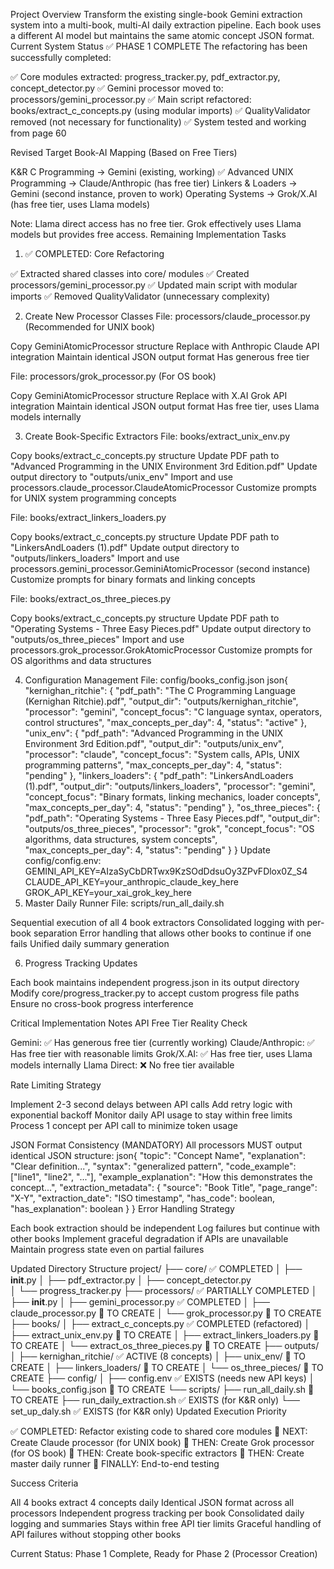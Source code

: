 Project Overview
Transform the existing single-book Gemini extraction system into a multi-book, multi-AI daily extraction pipeline. Each book uses a different AI model but maintains the same atomic concept JSON format.
Current System Status ✅ PHASE 1 COMPLETE
The refactoring has been successfully completed:

✅ Core modules extracted: progress_tracker.py, pdf_extractor.py, concept_detector.py
✅ Gemini processor moved to: processors/gemini_processor.py
✅ Main script refactored: books/extract_c_concepts.py (using modular imports)
✅ QualityValidator removed (not necessary for functionality)
✅ System tested and working from page 60

Revised Target Book-AI Mapping (Based on Free Tiers)

K&R C Programming → Gemini (existing, working) ✅
Advanced UNIX Programming → Claude/Anthropic (has free tier)
Linkers & Loaders → Gemini (second instance, proven to work)
Operating Systems → Grok/X.AI (has free tier, uses Llama models)

Note: Llama direct access has no free tier. Grok effectively uses Llama models but provides free access.
Remaining Implementation Tasks
1. ✅ COMPLETED: Core Refactoring

✅ Extracted shared classes into core/ modules
✅ Created processors/gemini_processor.py
✅ Updated main script with modular imports
✅ Removed QualityValidator (unnecessary complexity)

2. Create New Processor Classes
File: processors/claude_processor.py (Recommended for UNIX book)

Copy GeminiAtomicProcessor structure
Replace with Anthropic Claude API integration
Maintain identical JSON output format
Has generous free tier

File: processors/grok_processor.py (For OS book)

Copy GeminiAtomicProcessor structure
Replace with X.AI Grok API integration
Maintain identical JSON output format
Has free tier, uses Llama models internally

3. Create Book-Specific Extractors
File: books/extract_unix_env.py

Copy books/extract_c_concepts.py structure
Update PDF path to "Advanced Programming in the UNIX Environment 3rd Edition.pdf"
Update output directory to "outputs/unix_env"
Import and use processors.claude_processor.ClaudeAtomicProcessor
Customize prompts for UNIX system programming concepts

File: books/extract_linkers_loaders.py

Copy books/extract_c_concepts.py structure
Update PDF path to "LinkersAndLoaders (1).pdf"
Update output directory to "outputs/linkers_loaders"
Import and use processors.gemini_processor.GeminiAtomicProcessor (second instance)
Customize prompts for binary formats and linking concepts

File: books/extract_os_three_pieces.py

Copy books/extract_c_concepts.py structure
Update PDF path to "Operating Systems - Three Easy Pieces.pdf"
Update output directory to "outputs/os_three_pieces"
Import and use processors.grok_processor.GrokAtomicProcessor
Customize prompts for OS algorithms and data structures

4. Configuration Management
File: config/books_config.json
json{
  "kernighan_ritchie": {
    "pdf_path": "The C Programming Language (Kernighan Ritchie).pdf",
    "output_dir": "outputs/kernighan_ritchie",
    "processor": "gemini",
    "concept_focus": "C language syntax, operators, control structures",
    "max_concepts_per_day": 4,
    "status": "active"
  },
  "unix_env": {
    "pdf_path": "Advanced Programming in the UNIX Environment 3rd Edition.pdf", 
    "output_dir": "outputs/unix_env",
    "processor": "claude",
    "concept_focus": "System calls, APIs, UNIX programming patterns",
    "max_concepts_per_day": 4,
    "status": "pending"
  },
  "linkers_loaders": {
    "pdf_path": "LinkersAndLoaders (1).pdf",
    "output_dir": "outputs/linkers_loaders", 
    "processor": "gemini", 
    "concept_focus": "Binary formats, linking mechanics, loader concepts",
    "max_concepts_per_day": 4,
    "status": "pending"
  },
  "os_three_pieces": {
    "pdf_path": "Operating Systems - Three Easy Pieces.pdf",
    "output_dir": "outputs/os_three_pieces",
    "processor": "grok",
    "concept_focus": "OS algorithms, data structures, system concepts",
    "max_concepts_per_day": 4,
    "status": "pending"
  }
}
Update config/config.env:
GEMINI_API_KEY=AIzaSyCbDRTwx9KzSOdDdsuOy3ZPvFDlox0Z_S4
CLAUDE_API_KEY=your_anthropic_claude_key_here
GROK_API_KEY=your_xai_grok_key_here
5. Master Daily Runner
File: scripts/run_all_daily.sh

Sequential execution of all 4 book extractors
Consolidated logging with per-book separation
Error handling that allows other books to continue if one fails
Unified daily summary generation

6. Progress Tracking Updates

Each book maintains independent progress.json in its output directory
Modify core/progress_tracker.py to accept custom progress file paths
Ensure no cross-book progress interference

Critical Implementation Notes
API Free Tier Reality Check

Gemini: ✅ Has generous free tier (currently working)
Claude/Anthropic: ✅ Has free tier with reasonable limits
Grok/X.AI: ✅ Has free tier, uses Llama models internally
Llama Direct: ❌ No free tier available

Rate Limiting Strategy

Implement 2-3 second delays between API calls
Add retry logic with exponential backoff
Monitor daily API usage to stay within free limits
Process 1 concept per API call to minimize token usage

JSON Format Consistency (MANDATORY)
All processors MUST output identical JSON structure:
json{
  "topic": "Concept Name",
  "explanation": "Clear definition...",
  "syntax": "generalized pattern", 
  "code_example": ["line1", "line2", "..."],
  "example_explanation": "How this demonstrates the concept...",
  "extraction_metadata": {
    "source": "Book Title",
    "page_range": "X-Y", 
    "extraction_date": "ISO timestamp",
    "has_code": boolean,
    "has_explanation": boolean
  }
}
Error Handling Strategy

Each book extraction should be independent
Log failures but continue with other books
Implement graceful degradation if APIs are unavailable
Maintain progress state even on partial failures

Updated Directory Structure
project/
├── core/                           ✅ COMPLETED
│   ├── __init__.py
│   ├── pdf_extractor.py
│   ├── concept_detector.py  
│   └── progress_tracker.py
├── processors/                     ✅ PARTIALLY COMPLETED
│   ├── __init__.py
│   ├── gemini_processor.py         ✅ COMPLETED
│   ├── claude_processor.py         🔄 TO CREATE
│   └── grok_processor.py           🔄 TO CREATE
├── books/
│   ├── extract_c_concepts.py       ✅ COMPLETED (refactored)
│   ├── extract_unix_env.py         🔄 TO CREATE
│   ├── extract_linkers_loaders.py  🔄 TO CREATE
│   └── extract_os_three_pieces.py  🔄 TO CREATE
├── outputs/
│   ├── kernighan_ritchie/          ✅ ACTIVE (8 concepts)
│   ├── unix_env/                   🔄 TO CREATE
│   ├── linkers_loaders/            🔄 TO CREATE
│   └── os_three_pieces/            🔄 TO CREATE
├── config/
│   ├── config.env                  ✅ EXISTS (needs new API keys)
│   └── books_config.json           🔄 TO CREATE
└── scripts/
    ├── run_all_daily.sh            🔄 TO CREATE
    ├── run_daily_extraction.sh     ✅ EXISTS (for K&R only)
    └── set_up_daly.sh              ✅ EXISTS (for K&R only)
Updated Execution Priority

✅ COMPLETED: Refactor existing code to shared core modules
🔄 NEXT: Create Claude processor (for UNIX book)
🔄 THEN: Create Grok processor (for OS book)
🔄 THEN: Create book-specific extractors
🔄 THEN: Create master daily runner
🔄 FINALLY: End-to-end testing

Success Criteria

All 4 books extract 4 concepts daily
Identical JSON format across all processors
Independent progress tracking per book
Consolidated daily logging and summaries
Stays within free API tier limits
Graceful handling of API failures without stopping other books

Current Status: Phase 1 Complete, Ready for Phase 2 (Processor Creation)
